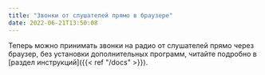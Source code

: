 ```yaml
---
title: "Звонки от слушателей прямо в браузере"
date: 2022-06-21T13:50:08
---
```


Теперь можно принимать звонки на радио от слушателей прямо через браузер, без установки дополнительных программ, читайте подробно в [раздел инструкций]({{< ref "/docs" >}}).

